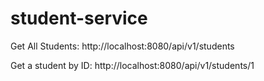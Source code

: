 # student-service

Get All Students:
http://localhost:8080/api/v1/students

Get a student by ID:
http://localhost:8080/api/v1/students/1
